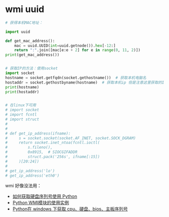 # wmi uuid


```py
# 获得本机MAC地址：

import uuid

def get_mac_address():
    mac = uuid.UUID(int=uuid.getnode()).hex[-12:]
    return ":".join([mac[e:e + 2] for e in range(0, 11, 2)])
print(get_mac_address())


# 获取IP的方法：使用socket
import socket
hostname = socket.getfqdn(socket.gethostname())  # 获取本机电脑名
hostaddr = socket.gethostbyname(hostname)  # 获取本机ip 但是注意这里获取的IP是内网IP
print(hostname)
print(hostaddr)


# 在linux下可用
# import socket
# import fcntl
# import struct
#
#
# def get_ip_address(ifname):
#     s = socket.socket(socket.AF_INET, socket.SOCK_DGRAM)
#     return socket.inet_ntoa(fcntl.ioctl(
#         s.fileno(),
#         0x8915,  # SIOCGIFADDR
#         struct.pack('256s', ifname[:15])
#     )[20:24])
#
# get_ip_address('lo')
# get_ip_address('eth0')

```




wmi 好像没法用：

- [如何获取硬盘序列号使用 Python](https://codeday.me/bug/20171114/94418.html)
- [Python WMI模块的使用实例](https://blog.csdn.net/zmj_88888888/article/details/8700950)
- [Python在 windows 下获取 cpu、硬盘、bios、主板序列号](https://blog.csdn.net/xtx1990/article/details/7288903)
